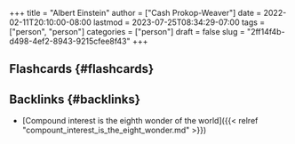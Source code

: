 +++
title = "Albert Einstein"
author = ["Cash Prokop-Weaver"]
date = 2022-02-11T20:10:00-08:00
lastmod = 2023-07-25T08:34:29-07:00
tags = ["person", "person"]
categories = ["person"]
draft = false
slug = "2ff14f4b-d498-4ef2-8943-9215cfee8f43"
+++

## Flashcards {#flashcards}


## Backlinks {#backlinks}

-   [Compound interest is the eighth wonder of the world]({{< relref "compount_interest_is_the_eight_wonder.md" >}})
